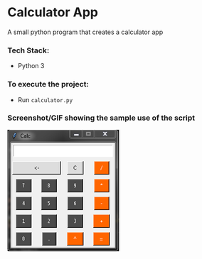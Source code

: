 # Calculator App
A small python program that creates a calculator app

### Tech Stack:
+ Python 3



### To execute the project:
+ Run `calculator.py`

### Screenshot/GIF showing the sample use of the script
<!--Remove the below lines and add yours -->
![ ](output1.png)

